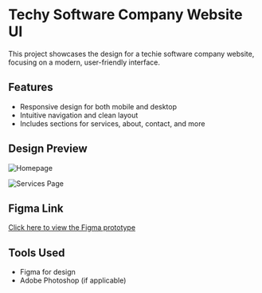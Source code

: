 # Techy Software Company Website UI
This project showcases the design for a techie software company website, focusing on a modern, user-friendly interface.

## Features
- Responsive design for both mobile and desktop
- Intuitive navigation and clean layout
- Includes sections for services, about, contact, and more

## Design Preview
![Homepage](path_to_your_screenshot1)

![Services Page](path_to_your_screenshot2)

## Figma Link
[Click here to view the Figma prototype](your_figma_link)

## Tools Used
- Figma for design
- Adobe Photoshop (if applicable)
